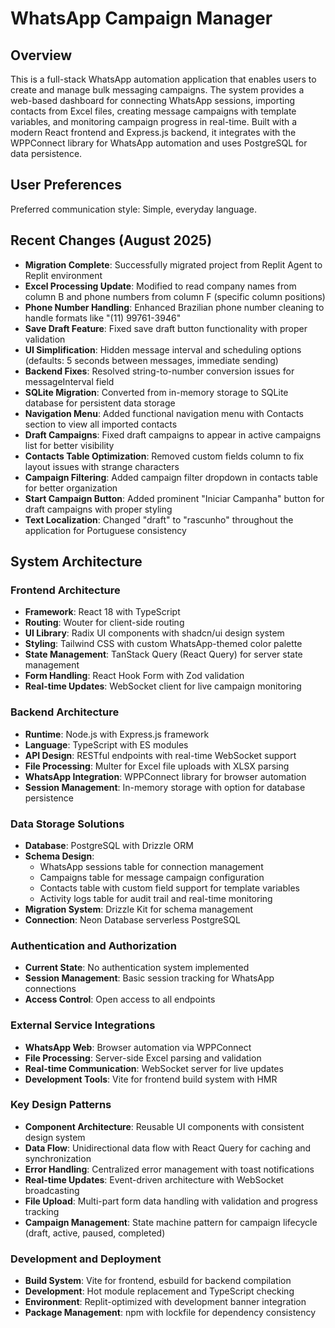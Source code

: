# WhatsApp Campaign Manager

## Overview

This is a full-stack WhatsApp automation application that enables users to create and manage bulk messaging campaigns. The system provides a web-based dashboard for connecting WhatsApp sessions, importing contacts from Excel files, creating message campaigns with template variables, and monitoring campaign progress in real-time. Built with a modern React frontend and Express.js backend, it integrates with the WPPConnect library for WhatsApp automation and uses PostgreSQL for data persistence.

## User Preferences

Preferred communication style: Simple, everyday language.

## Recent Changes (August 2025)

- **Migration Complete**: Successfully migrated project from Replit Agent to Replit environment
- **Excel Processing Update**: Modified to read company names from column B and phone numbers from column F (specific column positions)  
- **Phone Number Handling**: Enhanced Brazilian phone number cleaning to handle formats like "(11) 99761-3946"
- **Save Draft Feature**: Fixed save draft button functionality with proper validation
- **UI Simplification**: Hidden message interval and scheduling options (defaults: 5 seconds between messages, immediate sending)
- **Backend Fixes**: Resolved string-to-number conversion issues for messageInterval field
- **SQLite Migration**: Converted from in-memory storage to SQLite database for persistent data storage
- **Navigation Menu**: Added functional navigation menu with Contacts section to view all imported contacts
- **Draft Campaigns**: Fixed draft campaigns to appear in active campaigns list for better visibility
- **Contacts Table Optimization**: Removed custom fields column to fix layout issues with strange characters
- **Campaign Filtering**: Added campaign filter dropdown in contacts table for better organization
- **Start Campaign Button**: Added prominent "Iniciar Campanha" button for draft campaigns with proper styling
- **Text Localization**: Changed "draft" to "rascunho" throughout the application for Portuguese consistency

## System Architecture

### Frontend Architecture
- **Framework**: React 18 with TypeScript
- **Routing**: Wouter for client-side routing
- **UI Library**: Radix UI components with shadcn/ui design system
- **Styling**: Tailwind CSS with custom WhatsApp-themed color palette
- **State Management**: TanStack Query (React Query) for server state management
- **Form Handling**: React Hook Form with Zod validation
- **Real-time Updates**: WebSocket client for live campaign monitoring

### Backend Architecture
- **Runtime**: Node.js with Express.js framework
- **Language**: TypeScript with ES modules
- **API Design**: RESTful endpoints with real-time WebSocket support
- **File Processing**: Multer for Excel file uploads with XLSX parsing
- **WhatsApp Integration**: WPPConnect library for browser automation
- **Session Management**: In-memory storage with option for database persistence

### Data Storage Solutions
- **Database**: PostgreSQL with Drizzle ORM
- **Schema Design**: 
  - WhatsApp sessions table for connection management
  - Campaigns table for message campaign configuration
  - Contacts table with custom field support for template variables
  - Activity logs table for audit trail and real-time monitoring
- **Migration System**: Drizzle Kit for schema management
- **Connection**: Neon Database serverless PostgreSQL

### Authentication and Authorization
- **Current State**: No authentication system implemented
- **Session Management**: Basic session tracking for WhatsApp connections
- **Access Control**: Open access to all endpoints

### External Service Integrations
- **WhatsApp Web**: Browser automation via WPPConnect
- **File Processing**: Server-side Excel parsing and validation
- **Real-time Communication**: WebSocket server for live updates
- **Development Tools**: Vite for frontend build system with HMR

### Key Design Patterns
- **Component Architecture**: Reusable UI components with consistent design system
- **Data Flow**: Unidirectional data flow with React Query for caching and synchronization
- **Error Handling**: Centralized error management with toast notifications
- **Real-time Updates**: Event-driven architecture with WebSocket broadcasting
- **File Upload**: Multi-part form data handling with validation and progress tracking
- **Campaign Management**: State machine pattern for campaign lifecycle (draft, active, paused, completed)

### Development and Deployment
- **Build System**: Vite for frontend, esbuild for backend compilation
- **Development**: Hot module replacement and TypeScript checking
- **Environment**: Replit-optimized with development banner integration
- **Package Management**: npm with lockfile for dependency consistency